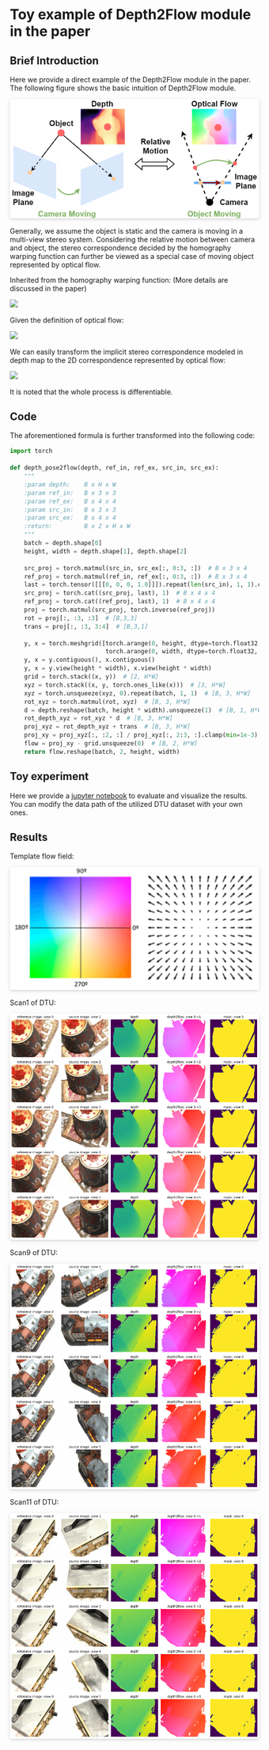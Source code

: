 # Toy example of Depth2Flow module in the paper

## Brief Introduction

Here we provide a direct example of the Depth2Flow module in the paper. The following figure shows the basic intuition of Depth2Flow module.

<center>
    <img style="border-radius: 0.3125em;
    box-shadow: 0 2px 4px 0 rgba(34,36,38,.12),0 2px 10px 0 rgba(34,36,38,.08);" 
    src="./images/virtual-cross-view-optical-flow2.png">
    <!-- <br>
    <div style="color:orange; border-bottom: 1px solid #d9d9d9;
    display: inline-block;
    color: #999;
    padding: 2px;">Intuition of Depth2Flow module.</div> -->
</center>

Generally, we assume the object is static and the camera is moving in a multi-view stereo system. Considering the relative motion between camera and object, the stereo correspondence decided by the homography warping function can further be viewed as a special case of moving object represented by optical flow.

Inherited from the homography warping function: (More details are discussed in the paper)

<!-- $$\hat{p}_{i}^{j}=\operatorname{Norm}\left[D_{j}\left(\hat{p}_{i}^{j}\right) \hat{p}_{i}^{j}\right] = \operatorname{Norm}\left[ K_{j} T_{j}\left(K_{1} T_{1}\right)^{-1} D_{1}\left(p_{i}\right) p_{i} \right], \text{ where } \operatorname{Norm}\left([x, y, z]^{T}\right)=[x / z, y / z, 1]^{T}$$ -->
<img src="http://chart.googleapis.com/chart?cht=tx&chl= \hat{p}_{i}^{j}=\operatorname{Norm}\left[D_{j}\left(\hat{p}_{i}^{j}\right) \hat{p}_{i}^{j}\right] = \operatorname{Norm}\left[ K_{j} T_{j}\left(K_{1} T_{1}\right)^{-1} D_{1}\left(p_{i}\right) p_{i} \right], \text{ where } \operatorname{Norm}\left([x, y, z]^{T}\right)=[x / z, y / z, 1]^{T}" style="border:none;">

Given the definition of optical flow:
<!-- $$\widehat{F}_{1 j}\left(p_{i}\right)=\hat{p}_{i}^{j}-p_{i}$$ -->
<img src="http://chart.googleapis.com/chart?cht=tx&chl= \widehat{F}_{1 j}\left(p_{i}\right)=\hat{p}_{i}^{j}-p_{i}" style="border:none;">

We can easily transform the implicit stereo correspondence modeled in depth map to the 2D correspondence represented by optical flow:
<!-- $$
\widehat{F}_{1 j}\left(p_{i}\right)=\operatorname{Norm}\left[K_{j} T_{j}\left(K_{1} T_{1}\right)^{-1} D_{1}\left(p_{i}\right) p_{i}\right]-p_{i}
$$ -->
<img src="http://chart.googleapis.com/chart?cht=tx&chl= \widehat{F}_{1 j}\left(p_{i}\right)=\operatorname{Norm}\left[K_{j} T_{j}\left(K_{1} T_{1}\right)^{-1} D_{1}\left(p_{i}\right) p_{i}\right]-p_{i}" style="border:none;">

It is noted that the whole process is differentiable.

## Code

The aforementioned formula is further transformed into the following code:

```Python
import torch

def depth_pose2flow(depth, ref_in, ref_ex, src_in, src_ex):
    """
    :param depth:    B x H x W
    :param ref_in:   B x 3 x 3
    :param ref_ex:   B x 4 x 4
    :param src_in:   B x 3 x 3
    :param src_ex:   B x 4 x 4
    :return:         B x 2 x H x W
    """
    batch = depth.shape[0]
    height, width = depth.shape[1], depth.shape[2]

    src_proj = torch.matmul(src_in, src_ex[:, 0:3, :])  # B x 3 x 4
    ref_proj = torch.matmul(ref_in, ref_ex[:, 0:3, :])  # B x 3 x 4
    last = torch.tensor([[[0, 0, 0, 1.0]]]).repeat(len(src_in), 1, 1).cuda()
    src_proj = torch.cat((src_proj, last), 1)  # B x 4 x 4
    ref_proj = torch.cat((ref_proj, last), 1)  # B x 4 x 4
    proj = torch.matmul(src_proj, torch.inverse(ref_proj))
    rot = proj[:, :3, :3]  # [B,3,3]
    trans = proj[:, :3, 3:4]  # [B,3,1]

    y, x = torch.meshgrid([torch.arange(0, height, dtype=torch.float32, device=depth.device),
                           torch.arange(0, width, dtype=torch.float32, device=depth.device)])
    y, x = y.contiguous(), x.contiguous()
    y, x = y.view(height * width), x.view(height * width)
    grid = torch.stack((x, y))  # [2, H*W]
    xyz = torch.stack((x, y, torch.ones_like(x)))  # [3, H*W]
    xyz = torch.unsqueeze(xyz, 0).repeat(batch, 1, 1)  # [B, 3, H*W]
    rot_xyz = torch.matmul(rot, xyz)  # [B, 3, H*W]
    d = depth.reshape(batch, height * width).unsqueeze(1)  # [B, 1, H*W]
    rot_depth_xyz = rot_xyz * d  # [B, 3, H*W]
    proj_xyz = rot_depth_xyz + trans  # [B, 3, H*W]
    proj_xy = proj_xyz[:, :2, :] / proj_xyz[:, 2:3, :].clamp(min=1e-3)  # [B, 2, H*W]
    flow = proj_xy - grid.unsqueeze(0)  # [B, 2, H*W]
    return flow.reshape(batch, 2, height, width)
```

## Toy experiment

Here we provide a [jupyter notebook](./depth2flow.ipynb) to evaluate and visualize the results.
You can modify the data path of the utilized DTU dataset with your own ones.

## Results

Template flow field:
<center>
    <img style="border-radius: 0.3125em;
    box-shadow: 0 2px 4px 0 rgba(34,36,38,.12),0 2px 10px 0 rgba(34,36,38,.08);" 
    src="images/flow_field.png">
    <!-- <br>
    <div style="color:orange; border-bottom: 1px solid #d9d9d9;
    display: inline-block;
    color: #999;
    padding: 2px;">Template flow field.</div> -->
</center>

Scan1 of DTU:
<center>
    <img style="border-radius: 0.3125em;
    box-shadow: 0 2px 4px 0 rgba(34,36,38,.12),0 2px 10px 0 rgba(34,36,38,.08);" 
    src="images/example1.png">
    <!-- <br>
    <div style="color:orange; border-bottom: 1px solid #d9d9d9;
    display: inline-block;
    color: #999;
    padding: 2px;">Scan1 of DTU.</div> -->
</center>

Scan9 of DTU:
<center>
    <img style="border-radius: 0.3125em;
    box-shadow: 0 2px 4px 0 rgba(34,36,38,.12),0 2px 10px 0 rgba(34,36,38,.08);" 
    src="images/example2.png">
    <!-- <br>
    <div style="color:orange; border-bottom: 1px solid #d9d9d9;
    display: inline-block;
    color: #999;
    padding: 2px;">Scan9 of DTU.</div> -->
</center>

Scan11 of DTU:
<center>
    <img style="border-radius: 0.3125em;
    box-shadow: 0 2px 4px 0 rgba(34,36,38,.12),0 2px 10px 0 rgba(34,36,38,.08);" 
    src="images/example3.png">
    <!-- <br>
    <div style="color:orange; border-bottom: 1px solid #d9d9d9;
    display: inline-block;
    color: #999;
    padding: 2px;">Scan11 of DTU.</div> -->
</center>

